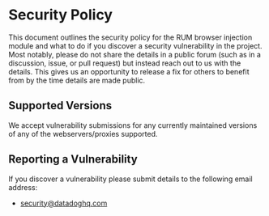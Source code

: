 # Security Policy

This document outlines the security policy for the RUM browser injection module and what to do if you discover a security vulnerability in the project.
Most notably, please do not share the details in a public forum (such as in a discussion, issue, or pull request) but instead reach out to us with the details.
This gives us an opportunity to release a fix for others to benefit from by the time details are made public.


## Supported Versions

We accept vulnerability submissions for any currently maintained versions of any of the webservers/proxies supported.


## Reporting a Vulnerability

If you discover a vulnerability please submit details to the following email address:

* [security@datadoghq.com](mailto:security@datadoghq.com)
